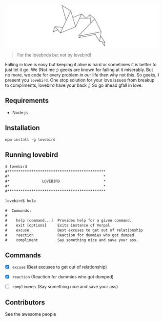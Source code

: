 <img align="center" src="media/icon.png">

> For the lovebirds but not by lovebird!

Falling in love is easy but keeping it alive is hard or sometimes it is better to just let it go. We (Not me ;) geeks are known for failing at it miserably. But no more, we code for every problem in our life then why not this. So geeks, I present you `lovebird`. One stop solution for your love issues from breakup to compliments, lovebird have your back ;) So go ahead gfall in love.

## Requirements

- Node.js

## Installation

```cli
npm install -g lovebird
```
## Running lovebird

```cli
$ lovebird
#*********************************************
#*                                           *
#*               LOVEBIRD                    *
#*                                           *
#*********************************************

lovebird$ help

#  Commands:
#
#    help [command...]  Provides help for a given command.
#    exit [options]     Exits instance of Vorpal.
#    excuse             Best excuses to get out of relationship
#    reaction           Reaction for dummies who got dumped.
#    compliment         Say something nice and save your ass.

```

## Commands

- [x] `excuse` (Best excuses to get out of relationship)
- [x] `reaction` (Reaction for dummies who got dumped)
- [ ] `compliments` (Say something nice and save your ass)


## Contributors

See the awesome people